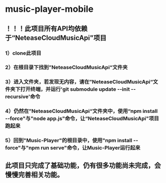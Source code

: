 # music-player-mobile

## ！！！此项目所有API均依赖于“NeteaseCloudMusicApi"项目

### 1）clone此项目<br>
### 2）在根目录下找到”NeteaseCloudMusicApi“文件夹<br>
### 3）进入文件夹，若发现无内容，请在”NeteaseCloudMusicApi“文件夹下打开终端，并运行'git submodule update --init --recursive'命令<br>
### 4）仍然在”NeteaseCloudMusicApi“文件夹中，使用“npm install --force"与"node app.js"命令，让“NeteaseCloudMusicApi"项目跑起来
### 5）回到"Music-Player"的根目录中，使用"npm install --force"与"npm run serve"命令，让Music-Player运行起来

## 此项目只完成了基础功能，仍有很多功能尚未完成，会慢慢完善相关功能。
